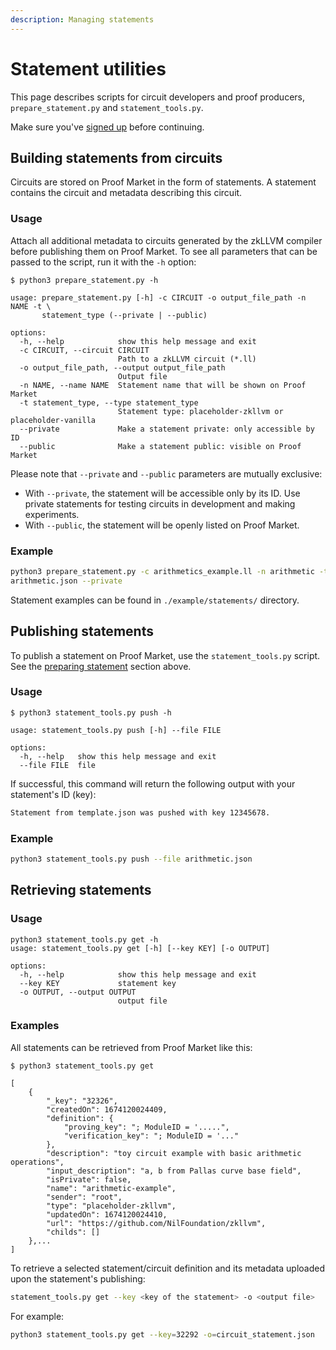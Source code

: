 ```yaml
---
description: Managing statements
---
```


# Statement utilities

This page describes scripts for circuit developers and proof producers,
`prepare_statement.py` and `statement_tools.py`.

Make sure you've [signed up](user.md) before continuing.

## Building statements from circuits

Circuits are stored on Proof Market in the form of statements.
A statement contains the circuit and metadata describing this circuit.

### Usage
Attach all additional metadata to circuits generated by the zkLLVM compiler
before publishing them on Proof Market.
To see all parameters that can be passed to the script, run it with the `-h` option:

```console
$ python3 prepare_statement.py -h 

usage: prepare_statement.py [-h] -c CIRCUIT -o output_file_path -n NAME -t \
       statement_type (--private | --public)

options:
  -h, --help            show this help message and exit
  -c CIRCUIT, --circuit CIRCUIT
                        Path to a zkLLVM circuit (*.ll)
  -o output_file_path, --output output_file_path
                        Output file
  -n NAME, --name NAME  Statement name that will be shown on Proof Market
  -t statement_type, --type statement_type
                        Statement type: placeholder-zkllvm or placeholder-vanilla
  --private             Make a statement private: only accessible by ID
  --public              Make a statement public: visible on Proof Market
```

Please note that `--private` and `--public` parameters are mutually exclusive:
* With `--private`, the statement will be accessible only by its ID.
  Use private statements for testing circuits in development and making experiments.
* With `--public`, the statement will be openly listed on Proof Market.

### Example

```bash
python3 prepare_statement.py -c arithmetics_example.ll -n arithmetic -t placeholder-zkllvm -o \
arithmetic.json --private
```
Statement examples can be found in `./example/statements/` directory.

## Publishing statements
To publish a statement on Proof Market, use the `statement_tools.py` script.
See the [preparing statement](statement.md#preparing-circuit-as-a-statement) section above.

### Usage

```console
$ python3 statement_tools.py push -h

usage: statement_tools.py push [-h] --file FILE

options:
  -h, --help   show this help message and exit
  --file FILE  file
```

If successful, this command will return the following output with your statement's ID (key):

```bash
Statement from template.json was pushed with key 12345678.
```

### Example

```bash
python3 statement_tools.py push --file arithmetic.json
```

## Retrieving statements
### Usage

```console
python3 statement_tools.py get -h
usage: statement_tools.py get [-h] [--key KEY] [-o OUTPUT]

options:
  -h, --help            show this help message and exit
  --key KEY             statement key
  -o OUTPUT, --output OUTPUT
                        output file
```

### Examples

All statements can be retrieved from Proof Market like this:

```console
$ python3 statement_tools.py get

[    
    {
        "_key": "32326",
        "createdOn": 1674120024409,
        "definition": {
            "proving_key": "; ModuleID = '.....",
            "verification_key": "; ModuleID = '..."
        },
        "description": "toy circuit example with basic arithmetic operations",
        "input_description": "a, b from Pallas curve base field",
        "isPrivate": false,
        "name": "arithmetic-example",
        "sender": "root",
        "type": "placeholder-zkllvm",
        "updatedOn": 1674120024410,
        "url": "https://github.com/NilFoundation/zkllvm",
        "childs": []
    },...
]
```

To retrieve a selected statement/circuit definition and its metadata
uploaded upon the statement's publishing:

```bash
statement_tools.py get --key <key of the statement> -o <output file> 
```
For example:

```bash
python3 statement_tools.py get --key=32292 -o=circuit_statement.json
```
